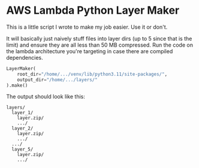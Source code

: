 # AWS Lambda Python Layer Maker

This is a little script I wrote to make my job easier. Use it or don't.

It will basically just naively stuff files into layer dirs (up to 5 since that is the limit) and ensure they are all less than 50 MB compressed.
Run the code on the lambda architecture you're targeting in case there are compiled dependencies.


```python
LayerMaker(
    root_dir="/home/.../venv/lib/python3.11/site-packages/",
    output_dir="/home/.../layers/"
).make()
```

The output should look like this:

```
layers/
  layer_1/
    layer.zip/
    .../
  layer_2/
    layer.zip/
    .../
  .../
  layer_5/
    layer.zip/
    .../
```
